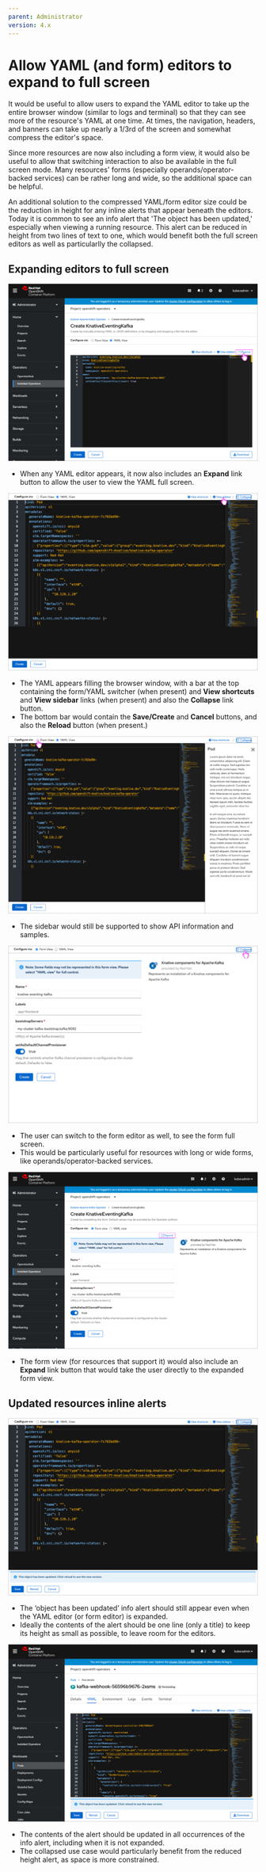 ```yaml
---
parent: Administrator
version: 4.x
---
```


# Allow YAML (and form) editors to expand to full screen

It would be useful to allow users to expand the YAML editor to take up the entire browser window (similar to logs and terminal) so that they can see more of the resource's YAML at one time. At times, the navigation, headers, and banners can take up nearly a 1/3rd of the screen and somewhat compress the editor's space.

Since more resources are now also including a form view, it would also be useful to allow that switching interaction to also be available in the full screen mode. Many resources' forms (especially operands/operator-backed services) can be rather long and wide, so the additional space can be helpful.

An additional solution to the compressed YAML/form editor size could be the reduction in height for any inline alerts that appear beneath the editors. Today it is common to see an info alert that 'The object has been updated,' especially when viewing a running resource. This alert can be reduced in height from two lines of text to one, which would benefit both the full screen editors as well as particularlly the collapsed.

## Expanding editors to full screen

![collapsed yaml](img/1-1.png)
- When any YAML editor appears, it now also includes an **Expand** link button to allow the user to view the YAML full screen.

![expanded yaml](img/1-2.png)
- The YAML appears filling the browser window, with a bar at the top containing the form/YAML switcher (when present) and **View shortcuts** and **View sidebar** links (when present) and also the **Collapse** link button.
- The bottom bar would contain the **Save/Create** and **Cancel** buttons, and also the **Reload** button (when present.)

![expanded yaml sidebar](img/1-3.png)
- The sidebar would still be supported to show API information and samples.

![expanded form](img/1-4.png)
- The user can switch to the form editor as well, to see the form full screen.
- This would be particularly useful for resources with long or wide forms, like operands/operator-backed services.

![collapsed form](img/1-5.png)
- The form view (for resources that support it) would also include an **Expand** link button that would take the user directly to the expanded form view.

## Updated resources inline alerts

![expanded alert](img/2-1.png)
- The ‘object has been updated’ info alert should still appear even when the YAML editor (or form editor) is expanded.
- Ideally the contents of the alert should be one line (only a title) to keep its height as small as possible, to leave room for the editors.

![collapsed alert](img/2-2.png)
- The contents of the alert should be updated in all occurrences of the info alert, including when it is not expanded.
- The collapsed use case would particularly benefit from the reduced height alert, as space is more constrained.